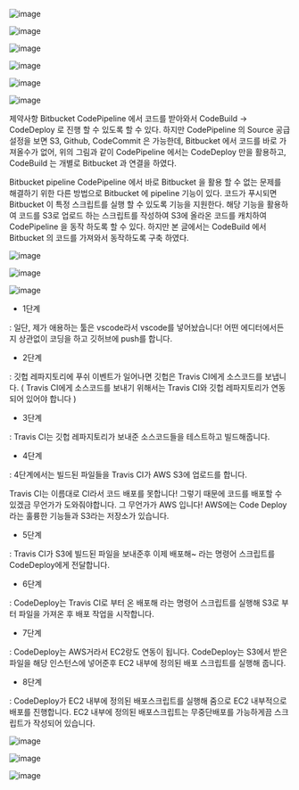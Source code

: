 ![image](https://user-images.githubusercontent.com/62640332/155850621-cb887c4a-3f49-49dc-bf14-f18921d8f195.png)


![image](https://user-images.githubusercontent.com/62640332/155850660-2dd3f16b-fc15-4eb1-bc09-056d4705a5c4.png)

![image](https://user-images.githubusercontent.com/62640332/155850674-71d51630-043e-4e9c-9a0e-bc688884cb2b.png)

![image](https://user-images.githubusercontent.com/62640332/155851179-99fd617f-f433-44f7-8eb1-c6c5218df3a2.png)

![image](https://user-images.githubusercontent.com/62640332/155851208-23fae16c-2c75-48be-99e0-f831e478fb65.png)

![image](https://user-images.githubusercontent.com/62640332/155851266-602f854f-5263-44d5-88e1-48c9341eb96f.png)

제약사항 Bitbucket
CodePipeline 에서 코드를 받아와서 CodeBuild -> CodeDeploy 로 진행 할 수 있도록 할 수 있다. 하지만 CodePipeline 의 Source 공급설정을 보면 S3, Github, CodeCommit 은 가능한데, Bitbucket 에서 코드를 바로 가져올수가 없어, 위의 그림과 같이 CodePipeline 에서는 CodeDeploy 만을 활용하고, CodeBuild 는 개별로 Bitbucket 과 연결을 하였다.

Bitbucket pipeline
CodePipeline 에서 바로 Bitbucket 을 활용 할 수 없는 문제를 해결하기 위한 다른 방법으로 Bitbucket 에 pipeline 기능이 있다. 코드가 푸시되면 Bitbucket 이 특정 스크립트를 실행 할 수 있도록 기능을 지원한다. 해당 기능을 활용하여 코드를 S3로 업로드 하는 스크립트를 작성하여 S3에 올라온 코드를 캐치하여 CodePipeline 을 동작 하도록 할 수 있다. 하지만 본 글에서는 CodeBuild 에서 Bitbucket 의 코드를 가져와서 동작하도록 구축 하였다.

![image](https://user-images.githubusercontent.com/62640332/155851368-48332e11-90c4-4835-8a9d-bdf3838e137f.png)

![image](https://user-images.githubusercontent.com/62640332/155851387-843d7674-eb90-4dff-9578-7a37fb1b5d5c.png)

![image](https://user-images.githubusercontent.com/62640332/155851396-9fd75471-b3c6-40c6-b825-78c7c56e8c30.png)

- 1단계

: 일단, 제가 애용하는 툴은 vscode라서 vscode를 넣어놨습니다! 어떤 에디터에서든지 상관없이 코딩을 하고 깃허브에 push를 합니다.

- 2단계

: 깃헙 레파지토리에 푸쉬 이벤트가 일어나면 깃헙은 Travis CI에게 소스코드를 보냅니다. ( Travis CI에게 소스코드를 보내기 위해서는 Travis CI와 깃헙 레파지토리가 연동되어 있어야 합니다 )

- 3단계

: Travis CI는 깃헙 레파지토리가 보내준 소스코드들을 테스트하고 빌드해줍니다.

- 4단계

: 4단계에서는 빌드된 파일들을 Travis CI가 AWS S3에 업로드를 합니다.

Travis CI는 이름대로 CI라서 코드 배포를 못합니다! 그렇기 때문에 코드를 배포할 수 있겠금 무언가가 도와줘야합니다. 그 무언가가 AWS 입니다! AWS에는 Code Deploy라는 훌륭한 기능들과 S3라는 저장소가 있습니다.

- 5단계

: Travis CI가 S3에 빌드된 파일을 보내준후 이제 배포해~ 라는 명령어 스크립트를 CodeDeploy에게 전달합니다.

- 6단계

: CodeDeploy는 Travis CI로 부터 온 배포해 라는 명령어 스크립트를 실행해 S3로 부터 파일을 가져온 후 배포 작업을 시작합니다.

- 7단계

: CodeDeploy는 AWS거라서 EC2랑도 연동이 됩니다. CodeDeploy는 S3에서 받은 파일을 해당 인스턴스에 넣어준후 EC2 내부에 정의된 배포 스크립트를 실행해 줍니다.

- 8단계

: CodeDeploy가 EC2 내부에 정의된 배포스크립트를 실행해 줌으로 EC2 내부적으로 배포를 진행합니다. EC2 내부에 정의된 배포스크립트는 무중단배포를 가능하게끔 스크립트가 작성되어 있습니다.


![image](https://user-images.githubusercontent.com/62640332/155851448-083c5585-4275-4698-bef5-5335af003529.png)

![image](https://user-images.githubusercontent.com/62640332/155851472-8a43203f-fe56-4b4a-806a-21924083caaa.png)


![image](https://user-images.githubusercontent.com/62640332/155851554-0a76827e-83e2-4d32-9d5e-08225bcb7c82.png)